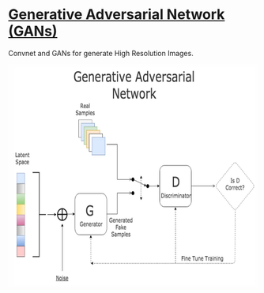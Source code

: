 # [Generative Adversarial Network (GANs)]()

Convnet and GANs for generate High Resolution Images. 

<div align="center"><img src ="https://github.com/enggen/GANS/blob/master/gans.jpeg"  width="900" height="450" /></div>
